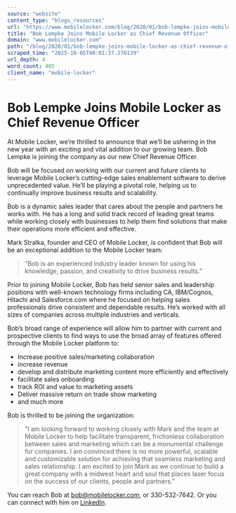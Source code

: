 ```yaml
---
source: "website"
content_type: "blogs_resources"
url: "https://www.mobilelocker.com/blog/2020/01/bob-lempke-joins-mobile-locker-as-chief-revenue-officer/"
title: "Bob Lempke Joins Mobile Locker as Chief Revenue Officer"
domain: "www.mobilelocker.com"
path: "/blog/2020/01/bob-lempke-joins-mobile-locker-as-chief-revenue-officer/"
scraped_time: "2025-10-05T00:01:37.276139"
url_depth: 4
word_count: 405
client_name: "mobile-locker"
---
```


# Bob Lempke Joins Mobile Locker as Chief Revenue Officer

At Mobile Locker, we’re thrilled to announce that we’ll be ushering in the new year with an exciting and vital addition to our growing team. Bob Lempke is joining the company as our new Chief Revenue Officer.

Bob will be focused on working with our current and future clients to leverage Mobile Locker’s cutting-edge sales enablement software to derive unprecedented value. He’ll be playing a pivotal role, helping us to continually improve business results and scalability.  

Bob is a dynamic sales leader that cares about the people and partners he works with. He has a long and solid track record of leading great teams while working closely with businesses to help them find solutions that make their operations more efficient and effective.

Mark Stralka, founder and CEO of Mobile Locker, is confident that Bob will be an exceptional addition to the Mobile Locker team:

> “Bob is an experienced industry leader known for using his knowledge, passion, and creativity to drive business results.”

Prior to joining Mobile Locker, Bob has held senior sales and leadership positions with well-known technology firms including CA, IBM/Cognos, Hitachi and Salesforce.com where he focused on helping sales professionals drive consistent and dependable results. He’s worked with all sizes of companies across multiple industries and verticals.  

Bob’s broad range of experience will allow him to partner with current and prospective clients to find ways to use the broad array of features offered through the Mobile Locker platform to:

* Increase positive sales/marketing collaboration
* increase revenue
* develop and distribute marketing content more efficiently and effectively  
* facilitate sales onboarding
* track ROI and value to marketing assets
* Deliver massive return on trade show marketing
* and much more

Bob is thrilled to be joining the organization:

> “I am looking forward to working closely with Mark and the team at Mobile Locker to help facilitate transparent, frictionless collaboration between sales and marketing which can be a monumental challenge for companies.  I am convinced there is no more powerful, scalable and customizable solution for achieving that seamless marketing and sales relationship. I am excited to join Mark as we continue to build a great company with a midwest heart and soul that places laser focus on the success of our clients, people and partners.”

You can reach Bob at bob@mobilelocker.com, or 330-532-7642. Or you can connect with him on [LinkedIn](https://www.linkedin.com/in/bob-lempke-3a83547/).